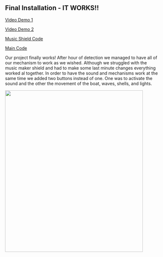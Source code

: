 ## Final Installation - IT WORKS!!

[Video Demo 1](https://drive.google.com/file/d/1YJEwDVWop8PSttcLJAkavWDiAI04QazU/view?usp=sharing)

[Video Demo 2](https://drive.google.com/file/d/1zwSxra-_WP9dqOI8RmUNCFV0dFieZYGK/view?usp=sharing)

[Music Shield Code](https://github.com/FatemaAlhameli/MachineLab/blob/69a68acac3c7da07a56c81ca74fee797547a07e2/Media/Music%20Shield%20Code)

[Main Code](https://github.com/FatemaAlhameli/MachineLab/blob/main/Media/machineLabFinalProgram.ino)


Our project finally works! After hour of detection we managed to have all of our mechanism to work as we wished. Although we struggled with the music maker shield and had to make some last minute changes everything worked al together. In order to have the sound and mechanisms work at the same time we added two buttons instead of one. One was to activate the sound and the other the movement of the boat, waves, shells, and lights.

<img src="https://github.com/FatemaAlhameli/MachineLab/assets/98390877/af22e170-4a16-4783-8f2d-5444fc70b34d" width="450" height="530">
